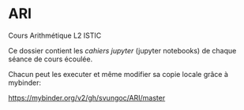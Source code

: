 # ARI
Cours Arithmétique L2 ISTIC

Ce dossier contient les _cahiers jupyter_ (jupyter notebooks) de chaque séance de cours écoulée.  

Chacun peut les executer et même modifier sa copie locale grâce à mybinder:

https://mybinder.org/v2/gh/svungoc/ARI/master
